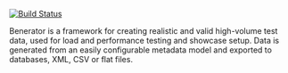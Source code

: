 [![Build Status](https://travis-ci.com/aravindc/benerator.svg?branch=master)](https://travis-ci.com/aravindc/benerator.svg?branch=master)

Benerator is a framework for creating realistic and valid high-volume test data, used for load and performance testing and showcase setup. Data is generated from an easily configurable metadata model and exported to databases, XML, CSV or flat files.
